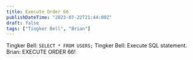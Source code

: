 ```yaml
---
title: Execute Order 66
publishDateTime: "2023-07-22T21:44:00Z"
draft: false
tags: ["Tingker Bell", "Brian"]
---
```


Tingker Bell: `SELECT * FROM USERS;`
Tingker Bell: Execute SQL statement.
Brian: EXECUTE ORDER 66!
